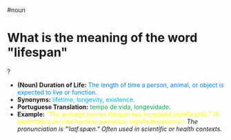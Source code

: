 #noun

# What is the meaning of the word "lifespan"
?
* **(Noun) Duration of Life:** <span style="color:rgb(0, 132, 255)">The length of time a person, animal, or object is expected to live or function.</span>
* **Synonyms:** <span style="color:rgb(0, 176, 240)">lifetime, longevity, existence.</span>
* **Portuguese Translation:** <span style="color:rgb(0, 176, 80)">tempo de vida, longevidade.</span>
* **Example:** <span style="color:rgb(255, 255, 0)">"The average human lifespan has increased significantly." (A expectativa de vida humana aumentou significativamente.)</span>
*The pronunciation is "ˈlaɪf.spæn." Often used in scientific or health contexts.*
<!--SR:!2025-07-21,12,270-->